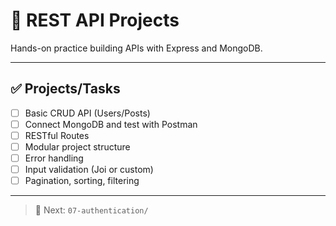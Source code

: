 # 🔧 REST API Projects

Hands-on practice building APIs with Express and MongoDB.

---

## ✅ Projects/Tasks

- [ ] Basic CRUD API (Users/Posts)
- [ ] Connect MongoDB and test with Postman
- [ ] RESTful Routes
- [ ] Modular project structure
- [ ] Error handling
- [ ] Input validation (Joi or custom)
- [ ] Pagination, sorting, filtering

---

> 🚀 Next: `07-authentication/`
